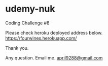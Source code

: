 # udemy-nuk


<!-- Tested with 
Windows Chrome
Windows Firefox
Android Chrome (Galaxy S8+)
Android Firefox  -->



Coding Challenge #8


Please check heroku deployed address below.
https://fourwines.herokuapp.com/

Thank you.

Any question. Email me.
april9288@gmail.com
